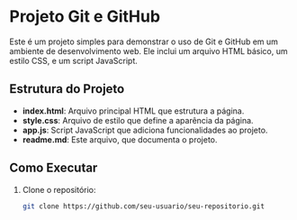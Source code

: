 # Projeto Git e GitHub

Este é um projeto simples para demonstrar o uso de Git e GitHub em um ambiente de desenvolvimento web. Ele inclui um arquivo HTML básico, um estilo CSS, e um script JavaScript.

## Estrutura do Projeto

- **index.html**: Arquivo principal HTML que estrutura a página.
- **style.css**: Arquivo de estilo que define a aparência da página.
- **app.js**: Script JavaScript que adiciona funcionalidades ao projeto.
- **readme.md**: Este arquivo, que documenta o projeto.

## Como Executar

1. Clone o repositório:
   ```bash
   git clone https://github.com/seu-usuario/seu-repositorio.git